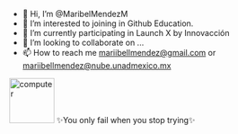 - 👋 Hi, I’m @MaribelMendezM
- 👀 I’m interested to joining in Github Education.
- 🌱 I’m currently participating in Launch X by Innovacción
- 💞️ I’m looking to collaborate on ...
- 📫 How to reach me mariibellmendez@gmail.com or mariibellmendez@nube.unadmexico.mx

<!---
MaribelMendezM

--->
<img src="https://camo.githubusercontent.com/00098127108f610163aff07000d50766a2aedb7c32932c818ee223485618377d/68747470733a2f2f7468756d62732e6766796361742e636f6d2f5363617279437265616d79476c6f6265666973682e77656270" alt="computer" data-canonical-src="https://thumbs.gfycat.com/ScaryCreamyGlobefish.webp" style="max-width: 100%;" width="80">
✨You only fail when you stop trying✨
